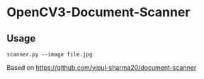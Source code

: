# OpenCV3-Document-Scanner

## Usage

`scanner.py --image file.jpg`

Based on https://github.com/vipul-sharma20/document-scanner
